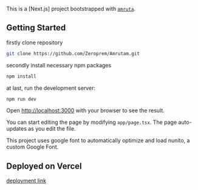 This is a [Next.js] project bootstrapped with [`amruta`](https://github.com/Zeroprem/Amrutam).

## Getting Started
firstly clone repository 
```bash
git clone https://github.com/Zeroprem/Amrutam.git
```
secondly install necessary npm packages 
```bash
npm install
```
at last, run the development server:

```bash
npm run dev
```

Open [http://localhost:3000](http://localhost:3000) with your browser to see the result.

You can start editing the page by modifying `app/page.tsx`. The page auto-updates as you edit the file.

This project uses google font to automatically optimize and load nunito, a custom Google Font.


## Deployed on Vercel
[deployment link](https://amrutam-two.vercel.app/)

